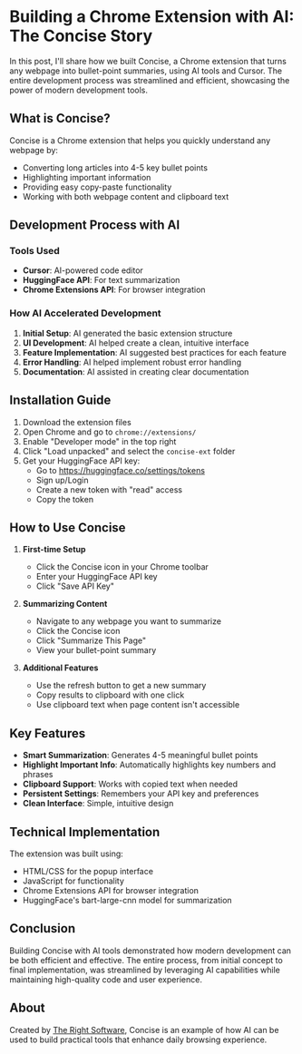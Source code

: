 # Building a Chrome Extension with AI: The Concise Story

In this post, I'll share how we built Concise, a Chrome extension that turns any webpage into bullet-point summaries, using AI tools and Cursor. The entire development process was streamlined and efficient, showcasing the power of modern development tools.

## What is Concise?

Concise is a Chrome extension that helps you quickly understand any webpage by:
- Converting long articles into 4-5 key bullet points
- Highlighting important information
- Providing easy copy-paste functionality
- Working with both webpage content and clipboard text

## Development Process with AI

### Tools Used
- **Cursor**: AI-powered code editor
- **HuggingFace API**: For text summarization
- **Chrome Extensions API**: For browser integration

### How AI Accelerated Development
1. **Initial Setup**: AI generated the basic extension structure
2. **UI Development**: AI helped create a clean, intuitive interface
3. **Feature Implementation**: AI suggested best practices for each feature
4. **Error Handling**: AI helped implement robust error handling
5. **Documentation**: AI assisted in creating clear documentation

## Installation Guide

1. Download the extension files
2. Open Chrome and go to `chrome://extensions/`
3. Enable "Developer mode" in the top right
4. Click "Load unpacked" and select the `concise-ext` folder
5. Get your HuggingFace API key:
   - Go to https://huggingface.co/settings/tokens
   - Sign up/Login
   - Create a new token with "read" access
   - Copy the token

## How to Use Concise

1. **First-time Setup**
   - Click the Concise icon in your Chrome toolbar
   - Enter your HuggingFace API key
   - Click "Save API Key"

2. **Summarizing Content**
   - Navigate to any webpage you want to summarize
   - Click the Concise icon
   - Click "Summarize This Page"
   - View your bullet-point summary

3. **Additional Features**
   - Use the refresh button to get a new summary
   - Copy results to clipboard with one click
   - Use clipboard text when page content isn't accessible

## Key Features

- **Smart Summarization**: Generates 4-5 meaningful bullet points
- **Highlight Important Info**: Automatically highlights key numbers and phrases
- **Clipboard Support**: Works with copied text when needed
- **Persistent Settings**: Remembers your API key and preferences
- **Clean Interface**: Simple, intuitive design

## Technical Implementation

The extension was built using:
- HTML/CSS for the popup interface
- JavaScript for functionality
- Chrome Extensions API for browser integration
- HuggingFace's bart-large-cnn model for summarization

## Conclusion

Building Concise with AI tools demonstrated how modern development can be both efficient and effective. The entire process, from initial concept to final implementation, was streamlined by leveraging AI capabilities while maintaining high-quality code and user experience.

## About

Created by [The Right Software](https://therightsw.com), Concise is an example of how AI can be used to build practical tools that enhance daily browsing experience. 